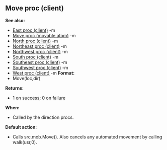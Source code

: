 ## Move proc (client)
**See also:**
*   [East proc (client)](/ref/client/proc/East.md) -m
*   [Move proc (movable atom)](/ref/atom/movable/proc/Move.md) -m
*   [North proc (client)](/ref/client/proc/North.md) -m
*   [Northeast proc (client)](/ref/client/proc/Northeast.md) -m
*   [Northwest proc (client)](/ref/client/proc/Northwest.md) -m
*   [South proc (client)](/ref/client/proc/South.md) -m
*   [Southeast proc (client)](/ref/client/proc/Southeast.md) -m
*   [Southwest proc (client)](/ref/client/proc/Southwest.md) -m
*   [West proc (client)](/ref/client/proc/West.md) -m<!-- -->
**Format:**
*   Move(loc,dir)
<!-- -->
**Returns:**
*   1 on success; 0 on failure
<!-- -->
**When:**
*   Called by the direction procs.
<!-- -->
**Default action:**
*   Calls src.mob.Move(). Also cancels any automated movement by calling
    walk(usr,0).